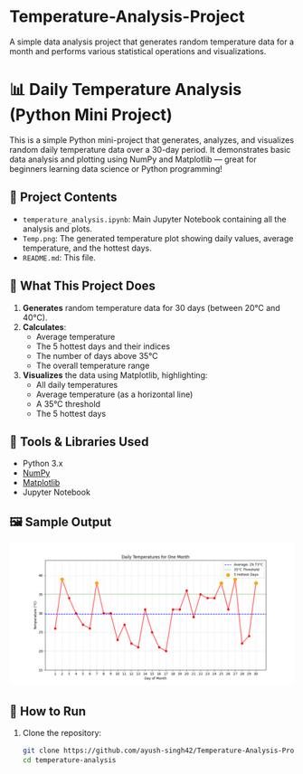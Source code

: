# Temperature-Analysis-Project
A simple data analysis project that generates random temperature data for a month and performs various statistical operations and visualizations.

# 📊 Daily Temperature Analysis (Python Mini Project)

This is a simple Python mini-project that generates, analyzes, and visualizes random daily temperature data over a 30-day period. It demonstrates basic data analysis and plotting using NumPy and Matplotlib — great for beginners learning data science or Python programming!

## 📁 Project Contents

- `temperature_analysis.ipynb`: Main Jupyter Notebook containing all the analysis and plots.
- `Temp.png`: The generated temperature plot showing daily values, average temperature, and the hottest days.
- `README.md`: This file.

## 🧠 What This Project Does

1. **Generates** random temperature data for 30 days (between 20°C and 40°C).
2. **Calculates**:
   - Average temperature
   - The 5 hottest days and their indices
   - The number of days above 35°C
   - The overall temperature range
3. **Visualizes** the data using Matplotlib, highlighting:
   - All daily temperatures
   - Average temperature (as a horizontal line)
   - A 35°C threshold
   - The 5 hottest days

## 🔧 Tools & Libraries Used

- Python 3.x
- [NumPy](https://numpy.org/)
- [Matplotlib](https://matplotlib.org/)
- Jupyter Notebook

## 🖼 Sample Output

![Temperature Plot](Temp.png)

## 🚀 How to Run

1. Clone the repository:

   ```bash
   git clone https://github.com/ayush-singh42/Temperature-Analysis-Project
   cd temperature-analysis
